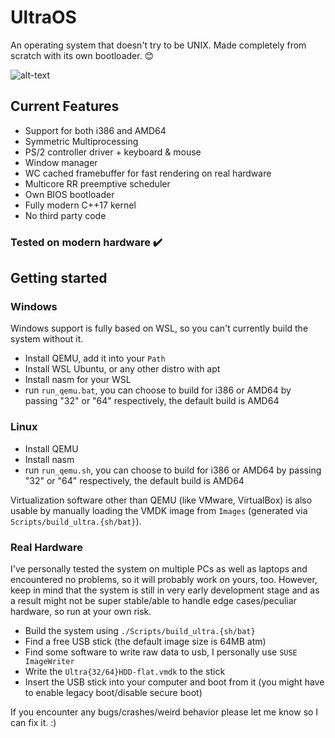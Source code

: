 # UltraOS
An operating system that doesn't try to be UNIX. Made completely from scratch with its own bootloader. 😊

![alt-text](https://i.ibb.co/Js87MW7/Ultra-OSDesktop.png)

## Current Features
- Support for both i386 and AMD64
- Symmetric Multiprocessing
- PS/2 controller driver + keyboard & mouse
- Window manager
- WC cached framebuffer for fast rendering on real hardware
- Multicore RR preemptive scheduler
- Own BIOS bootloader
- Fully modern C++17 kernel
- No third party code

### Tested on modern hardware :heavy_check_mark:

## Getting started

### Windows

Windows support is fully based on WSL, so you can't currently build the system without it.

- Install QEMU, add it into your `Path`
- Install WSL Ubuntu, or any other distro with apt
- Install nasm for your WSL
- run `run_qemu.bat`, you can choose to build for i386 or AMD64 by passing "32" or "64" respectively, the default build is AMD64

### Linux
- Install QEMU
- Install nasm
- run `run_qemu.sh`, you can choose to build for i386 or AMD64 by passing "32" or "64" respectively, the default build is AMD64

Virtualization software other than QEMU (like VMware, VirtualBox) is also usable by manually loading the VMDK image from `Images` (generated via `Scripts/build_ultra.{sh/bat}`).

### Real Hardware
I've personally tested the system on multiple PCs as well as laptops and encountered no problems, so it will probably work on yours, too.
However, keep in mind that the system is still in very early development stage and as a result might not be super stable/able to handle edge cases/peculiar hardware, so run at your own risk.

- Build the system using `./Scripts/build_ultra.{sh/bat}`
- Find a free USB stick (the default image size is 64MB atm)
- Find some software to write raw data to usb, I personally use `SUSE ImageWriter`
- Write the `Ultra{32/64}HDD-flat.vmdk` to the stick
- Insert the USB stick into your computer and boot from it (you might have to enable legacy boot/disable secure boot)

If you encounter any bugs/crashes/weird behavior please let me know so I can fix it. :)

